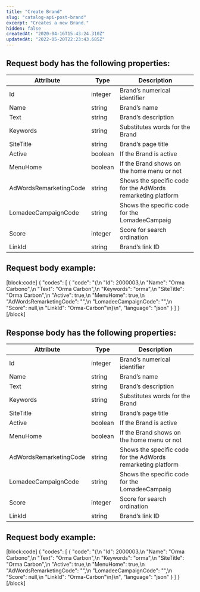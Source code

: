 ```yaml
---
title: "Create Brand"
slug: "catalog-api-post-brand"
excerpt: "Creates a new Brand."
hidden: false
createdAt: "2020-04-16T15:43:24.310Z"
updatedAt: "2022-05-20T22:23:43.685Z"
---
```

## Request body has the following properties:
| Attribute              | Type    | Description                                                  |
| ---------------------- | ------- | ------------------------------------------------------------ |
| Id                     | integer | Brand’s numerical identifier                                 |
| Name                   | string  | Brand’s name                                                 |
| Text                   | string  | Brand’s description                                          |
| Keywords               | string  | Substitutes words for the Brand                              |
| SiteTitle              | string  | Brand’s page title                                           |
| Active                 | boolean | If the Brand is active                                       |
| MenuHome               | boolean | If the Brand shows on the home menu or not                   |
| AdWordsRemarketingCode | string  | Shows the specific code for the AdWords remarketing platform |
| LomadeeCampaignCode    | string  | Shows the specific code for the LomadeeCampaig               |
| Score                  | integer | Score for search ordination                                  |
| LinkId                 | string  | Brand’s link ID                                              |


## Request body example:
[block:code]
{
  "codes": [
    {
      "code": "{\n   \"Id\": 2000003,\n   \"Name\": \"Orma Carbono\",\n   \"Text\": \"Orma Carbon\",\n   \"Keywords\": \"orma\",\n   \"SiteTitle\": \"Orma Carbon\",\n   \"Active\": true,\n   \"MenuHome\": true,\n   \"AdWordsRemarketingCode\": \"\",\n   \"LomadeeCampaignCode\": \"\",\n   \"Score\": null,\n   \"LinkId\": \"Orma-Carbon\"\n}\n",
      "language": "json"
    }
  ]
}
[/block]
## Response body has the following properties:
| Attribute              | Type    | Description                                                  |
| ---------------------- | ------- | ------------------------------------------------------------ |
| Id                     | integer | Brand’s numerical identifier                                 |
| Name                   | string  | Brand’s name                                                 |
| Text                   | string  | Brand’s description                                          |
| Keywords               | string  | Substitutes words for the Brand                              |
| SiteTitle              | string  | Brand’s page title                                           |
| Active                 | boolean | If the Brand is active                                       |
| MenuHome               | boolean | If the Brand shows on the home menu or not                   |
| AdWordsRemarketingCode | string  | Shows the specific code for the AdWords remarketing platform |
| LomadeeCampaignCode    | string  | Shows the specific code for the LomadeeCampaig               |
| Score                  | integer | Score for search ordination                                  |
| LinkId                 | string  | Brand’s link ID                                              |


## Request body example:
[block:code]
{
  "codes": [
    {
      "code": "{\n   \"Id\": 2000003,\n   \"Name\": \"Orma Carbono\",\n   \"Text\": \"Orma Carbon\",\n   \"Keywords\": \"orma\",\n   \"SiteTitle\": \"Orma Carbon\",\n   \"Active\": true,\n   \"MenuHome\": true,\n   \"AdWordsRemarketingCode\": \"\",\n   \"LomadeeCampaignCode\": \"\",\n   \"Score\": null,\n   \"LinkId\": \"Orma-Carbon\"\n}\n",
      "language": "json"
    }
  ]
}
[/block]